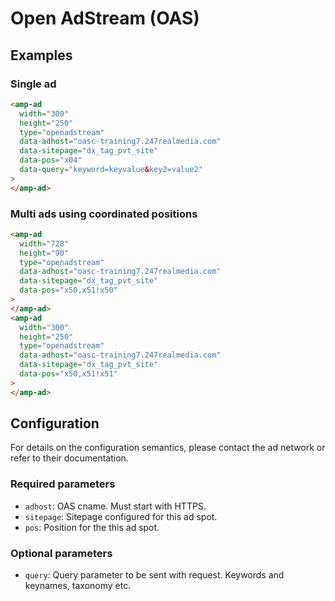 <!---
Copyright 2015 The AMP HTML Authors. All Rights Reserved.

Licensed under the Apache License, Version 2.0 (the "License");
you may not use this file except in compliance with the License.
You may obtain a copy of the License at

      http://www.apache.org/licenses/LICENSE-2.0

Unless required by applicable law or agreed to in writing, software
distributed under the License is distributed on an "AS-IS" BASIS,
WITHOUT WARRANTIES OR CONDITIONS OF ANY KIND, either express or implied.
See the License for the specific language governing permissions and
limitations under the License.
-->

# Open AdStream (OAS)

## Examples

### Single ad

```html
<amp-ad
  width="300"
  height="250"
  type="openadstream"
  data-adhost="oasc-training7.247realmedia.com"
  data-sitepage="dx_tag_pvt_site"
  data-pos="x04"
  data-query="keyword=keyvalue&key2=value2"
>
</amp-ad>
```

### Multi ads using coordinated positions

```html
<amp-ad
  width="728"
  height="90"
  type="openadstream"
  data-adhost="oasc-training7.247realmedia.com"
  data-sitepage="dx_tag_pvt_site"
  data-pos="x50,x51!x50"
>
</amp-ad>
<amp-ad
  width="300"
  height="250"
  type="openadstream"
  data-adhost="oasc-training7.247realmedia.com"
  data-sitepage="dx_tag_pvt_site"
  data-pos="x50,x51!x51"
>
</amp-ad>
```

## Configuration

For details on the configuration semantics, please contact the ad network or refer to their documentation.

### Required parameters

- `adhost`: OAS cname. Must start with HTTPS.
- `sitepage`: Sitepage configured for this ad spot.
- `pos`: Position for the this ad spot.

### Optional parameters

- `query`: Query parameter to be sent with request. Keywords and keynames, taxonomy etc.
